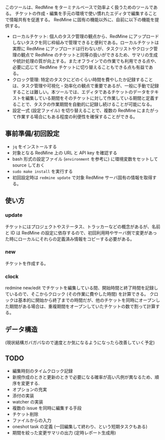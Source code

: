 このツールは、RedMine をターミナルベースで効率よく扱うためのツールである。
チケットの作成・編集を手元の環境で使い慣れたエディタで編集することで情報共有を促進する。
RedMine に固有の機能以外に、自前に以下の機能を提供する。

* ローカルチケット: 個人のタスク管理の観点から、RedMine にアップロードしないタスクを同じ枠組みで管理できると便利である。ローカルチケットは実際に RedMine にアップロードは行わないが、タスクリストやクロック管理の観点で RedMine のチケットと同等の扱いができるため、サマリの生成や統計処理の質が向上する。またオフラインでの作業でも利用できる点や、必要に応じて RedMine チケットに切り替えることもできる点も有益である。
* クロック管理: 特定のタスクにどのくらい時間を費やしたか記録することは、タスク管理や可視化・効率化の観点で重要であるが、一般に手動で記録することは難しい。本ツールでは、エディタであるチケットのデータをテキストを編集している期間をそのチケットに対して作業している期間と定義することで、タスクの作業期間を自動的に記録し続けることが可能になる。
* 設定一式 (設定ファイル) を切り替えることで、複数の RedMine にまたがって作業する場合にもある程度の利便性を確保することができる。

## 事前準備/初回設定

* `jq` をインストールする
* 対象となる RedMine 上の URL と API key を確認する
* bash 形式の設定ファイル (`environment` を参考に) に環境変数をセットして source しておく
* `sudo make install` を実行する
* 初回設定時は `redmine update` で対象 RedMine サーバ固有の情報を取得する。

## 使い方

### update

チケットにはプロジェクトやステータス、トラッカーなどの概念があるが、名前と ID は RedMine の設定に依存するので、初回利用時やサーバ側で変更があった時にローカルにそれらの定義済み情報をコピーする必要がある。

### new

チケットを作成する。

### clock

redmine new/edit でチケットを編集している間、開始時間と終了時間を記録しているので、そこからクロック (その作業に費やした時間) を計算できる。
クロックは基本的に開始から終了までの時間だが、他のチケットを同時にオープンした期間がある場合は、重複期間をオープンしていたチケットの数で割って計算する。

## データ構造

(現状結構ガバガバなので速度とか気になるようになったら改善していく予定)

## TODO

* 編集時刻のタイムクロック記録
* 新規作成のときと更新のときで必要になる確率が高い凡例が異なるため、順序を変更する.
* オプションの充実
* 添付の実装
* watcher の実装
* 複数の issue を同時に編集する手段
* チケット削除
* ファイルからの入力
* oneshot task の定義 (一回編集して終わり、という短期タスクもある)
* 期間を絞った変更サマリの出力 (定時レポート生成用)
